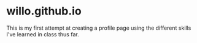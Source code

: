 # willo.github.io
This is my first attempt at creating a profile page using the different skills I've learned in class thus far.
